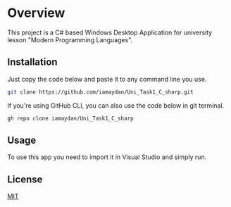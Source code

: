 # Overview

This project is a C# based Windows Desktop Application for university lesson "Modern Programming Languages".

## Installation

Just copy the code below and paste it to any command line you use.

```bash
git clone https://github.com/iamaydan/Uni_Task1_C_sharp.git
```
If you're using GitHub CLI, you can also use the code below in git terminal.

```bash
gh repo clone iamaydan/Uni_Task1_C_sharp
```
## Usage

To use this app you need to import it in Visual Studio and simply run.

## License
[MIT](https://choosealicense.com/licenses/mit/)
